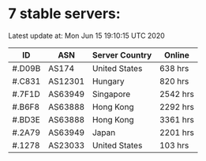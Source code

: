 # 7 stable servers:

Latest update at: Mon Jun 15 19:10:15 UTC 2020

| ID | ASN | Server Country | Online |
| -- | --- | -------------- | ------ |
| #.D09B | AS174 | United States | 638 hrs |
| #.C831 | AS12301 | Hungary | 820 hrs |
| #.7F1D | AS63949 | Singapore | 2542 hrs |
| #.B6F8 | AS63888 | Hong Kong | 2292 hrs |
| #.BD3E | AS63888 | Hong Kong | 3361 hrs |
| #.2A79 | AS63949 | Japan | 2201 hrs |
| #.1278 | AS23033 | United States | 103 hrs |

